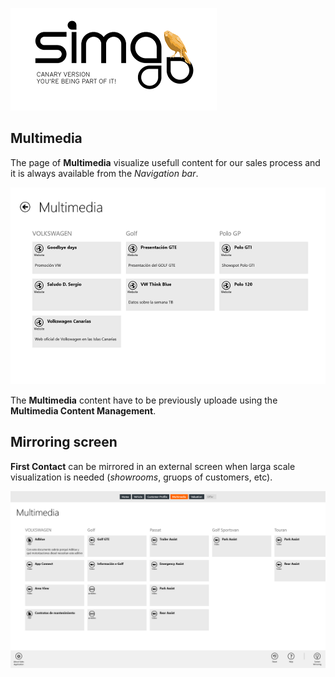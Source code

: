 ![sima2](images/en-EN_simacanaryversionbn.png)
  
  
## Multimedia  

The page of **Multimedia** visualize usefull content for our sales process and it is always available from the _Navigation bar_.  

![Multimedia](images/en-EN_salesapplication_multimedia.png)
  

The **Multimedia** content have to be previously uploade using the **Multimedia Content Management**.    
  
## Mirroring screen    
  
**First Contact** can be mirrored in an external screen when larga scale visualization is needed (_showrooms_, gruops of customers, etc).    
  

![](Images/en-EN_FirstContact_Multimedia_MirroringScreen.png)
  




